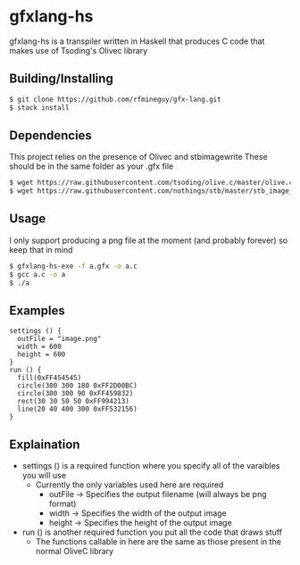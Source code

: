 # gfxlang-hs
gfxlang-hs is a transpiler written in Haskell that produces C code that makes use of Tsoding's Olivec library

## Building/Installing
```sh
$ git clone https://github.com/rfmineguy/gfx-lang.git
$ stack install 
```

## Dependencies
This project relies on the presence of Olivec and stbimagewrite
These should be in the same folder as your .gfx file
```sh
$ wget https://raw.githubusercontent.com/tsoding/olive.c/master/olive.c
$ wget https://raw.githubusercontent.com/nothings/stb/master/stb_image_write.h
```

## Usage
I only support producing a png file at the moment (and probably forever) so keep that in mind
```sh
$ gfxlang-hs-exe -f a.gfx -o a.c
$ gcc a.c -o a
$ ./a
```

## Examples
```
settings () {
  outFile = "image.png"
  width = 600
  height = 600
}
run () {
  fill(0xFF454545)
  circle(300 300 180 0xFF2D00BC)
  circle(300 300 90 0xFF459832)
  rect(30 30 50 50 0xFF994213)
  line(20 40 400 300 0xFF532156)
}
```

## Explaination
- settings () is a required function where you specify all of the varaibles you will use
    - Currently the only variables used here are required
        - outFile -> Specifies the output filename (will always be png format)
        - width   -> Specifies the width of the output image
        - height  -> Specifies the height of the output image
- run () is another required function you put all the code that draws stuff
    - The functions callable in here are the same as those present in the normal OliveC library


